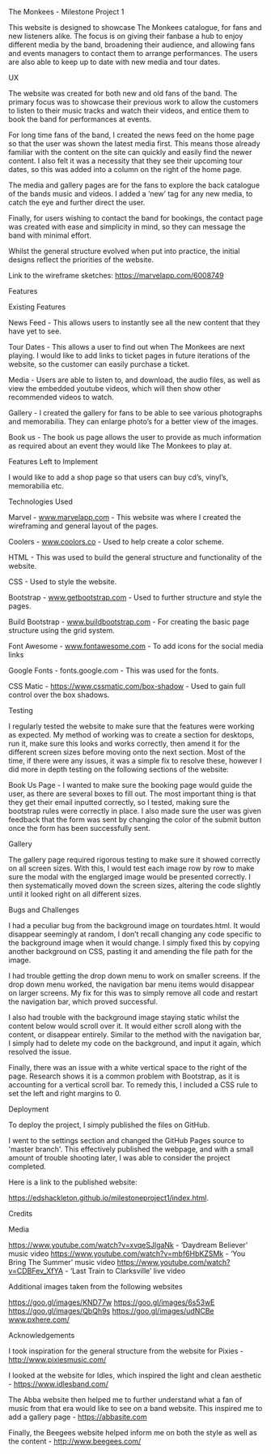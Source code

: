 
The Monkees - Milestone Project 1

This website is designed to showcase The Monkees catalogue, for fans and new listeners alike.
The focus is on giving their fanbase a hub to enjoy different media by the band,
broadening their audience, and allowing fans and events managers to contact them to arrange
performances. The users are also able to keep up to date with new media and tour dates.



UX

The website was created for both new and old fans of the band. The primary focus was
to showcase their previous work to allow the customers to listen to their music tracks
and watch their videos, and entice them to book the band for performances at events. 

For long time fans of the band, I created the news feed on the home page so that the user
was shown the latest media first. This means those already familiar with the content on the
site can quickly and easily find the newer content. I also felt it was a necessity that they
see their upcoming tour dates, so this was added into a column on the right of the home page.

The media and gallery pages are for the fans to explore the back catalogue of the bands music
and videos. I added a ‘new’ tag for any new media, to catch the eye and further direct the user.

Finally, for users wishing to contact the band for bookings, the contact page was created with
ease and simplicity in mind, so they can message the band with minimal effort.

Whilst the general structure evolved when put into practice, the initial designs reflect the
priorities of the website.

Link to the wireframe sketches: https://marvelapp.com/6008749



Features

Existing Features

News Feed - This allows users to instantly see all the new content that they have yet to see.

Tour Dates - This allows a user to find out when The Monkees are next playing.
I would like to add links to ticket pages in future iterations of the website, so the customer
can easily purchase a ticket.

Media - Users are able to listen to, and download, the audio files, as well as
view the embedded youtube videos, which will then show other recommended videos to watch.

Gallery - I created the gallery for fans to be able to see various photographs and memorabilia.
They can enlarge photo’s for a better view of the images.

Book us - The book us page allows the user to provide as much information as required about
an event they would like The Monkees to play at.

Features Left to Implement

I would like to add a shop page so that users can buy cd’s, vinyl’s, memorabilia etc.



Technologies Used

Marvel - www.marvelapp.com - This website was where I created the wireframing and general layout of the pages.

Coolers - www.coolors.co - Used to help create a color scheme.

HTML - This was used to build the general structure and functionality of the website.

CSS - Used to style the website.

Bootstrap - www.getbootstrap.com - Used to further structure and style the pages.

Build Bootstrap - www.buildbootstrap.com - For creating the basic page structure using the grid system.

Font Awesome - www.fontawesome.com - To add icons for the social media links

Google Fonts - fonts.google.com - This was used for the fonts.

CSS Matic - https://www.cssmatic.com/box-shadow - Used to gain full control over the box shadows.
 


Testing

I regularly tested the website to make sure that the features were working as expected.
My method of working was to create a section for desktops, run it, make sure this looks and
works correctly, then amend it for the different screen sizes before moving onto the next 
section. Most of the time, if there were any issues, it was a simple fix to resolve these, 
however I did more in depth testing on the following sections of the website:

Book Us Page - I wanted to make sure the booking page would guide the user, as there 
are several boxes to fill out. The most important thing is that they get their email inputted
correctly, so I tested, making sure the bootstrap rules were correctly in place. I also made
sure the user was given feedback that the form was sent by changing the color of the submit
button once the form has been successfully sent.

Gallery

The gallery page required rigorous testing to make sure it showed correctly on all 
screen sizes. With this, I would test each image row by row to make sure the modal with the
englarged image would be presented correctly. I then systematically moved down the 
screen sizes, altering the code slightly until it looked right on all different sizes.



Bugs and Challenges

I had a peculiar bug from the background image on tourdates.html. It would disappear seemingly
at random, I don’t recall changing any code specific to the background image when it
would change. I simply fixed this by copying another background on CSS, pasting it and
amending the file path for the image.

I had trouble getting the drop down menu to work on smaller screens. If the drop down menu
worked, the navigation bar menu items would disappear on larger screens. My fix for this was
to simply remove all code and restart the navigation bar, which proved successful.

I also had trouble with the background image staying static whilst the content below would scroll
over it. It would either scroll along with the content, or disappear entirely. Similar to the
method with the navigation bar, I simply had to delete my code on the background, and input it
again, which resolved the issue.

Finally, there was an issue with a white vertical space to the right of the page.
Research shows it is a common problem with Bootstrap, as it is accounting for a vertical
scroll bar. To remedy this, I included a CSS rule to set the left and right margins to 0.

 
 
 
Deployment

To deploy the project, I simply published the files on GitHub.

I went to the settings section and changed the GitHub Pages source to 'master branch'.
This effectively published the webpage, and with a small amount of trouble shooting later,
I was able to consider the project completed.

Here is a link to the published website:

https://edshackleton.github.io/milestoneproject1/index.html.



Credits

Media

https://www.youtube.com/watch?v=xvqeSJlgaNk - ‘Daydream Believer’ music video
https://www.youtube.com/watch?v=mbf6HbKZSMk - ‘You Bring The Summer’ music video
https://www.youtube.com/watch?v=CDBFev_XfYA - ‘Last Train to Clarksville’ live video

Additional images taken from the following websites

https://goo.gl/images/KND77w
https://goo.gl/images/6s53wE
https://goo.gl/images/QbQh9s
https://goo.gl/images/udNCBe
www.pxhere.com/



Acknowledgements

I took inspiration for the general structure from the website for Pixies - http://www.pixiesmusic.com/

I looked at the website for Idles, which inspired the light and clean aesthetic - https://www.idlesband.com/

The Abba website then helped me to further understand what a fan of music from that era
would like to see on a band website. This inspired me to add a gallery page - https://abbasite.com

Finally, the Beegees website helped inform me on both the style as well as the content - http://www.beegees.com/
